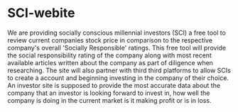 # SCI-webite
We are providing socially conscious millennial investors (SCI) a free tool to review current companies stock price in comparison to the respective company's overall 'Socially Responsible' ratings.  This free tool will provide the social responsibility rating of the company along with most recent available articles written about the company as part of diligence when researching.  The site will also partner with third third platforms to allow SCIs to create a account and beginning investing in the company of their choice. An investor site is supposed to provide the most accurate data about the company that an investor is looking forward to invest in, how well the company is doing in the current market is it making profit or is in loss.
